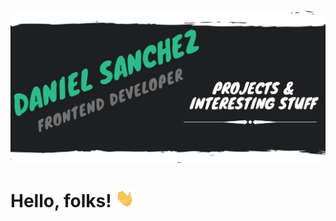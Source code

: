 [![Header](https://github.com/dannzdev/dannzdev/blob/main/header.png "Header")](https://some-url.dev/)

# Hello, folks! <img src="https://github.com/dannzdev/dannzdev/blob/main/wave.gif" width="30px">

<!--
**dannzdev/dannzdev** is a ✨ _special_ ✨ repository because its `README.md` (this file) appears on your GitHub profile.

Here are some ideas to get you started:

- 🔭 I’m currently working on ...
- 🌱 I’m currently learning ...
- 👯 I’m looking to collaborate on ...
- 🤔 I’m looking for help with ...
- 💬 Ask me about ...
- 📫 How to reach me: ...
- 😄 Pronouns: ...
- ⚡ Fun fact: ...
-->
